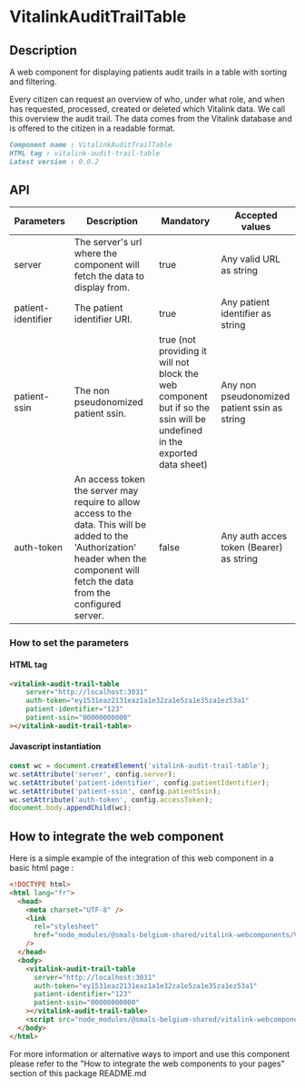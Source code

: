 # VitalinkAuditTrailTable

## Description

A web component for displaying patients audit trails in a table with sorting and filtering.

Every citizen can request an overview of who, under what role, and when has requested, processed, created or deleted which Vitalink data. We call this overview the audit trail. The data comes from the Vitalink database and is offered to the citizen in a readable format.

```md
Component name : VitalinkAuditTrailTable
HTML tag : vitalink-audit-trail-table
Latest version : 0.0.2
```

## API

| Parameters | Description | Mandatory | Accepted values |
|-------|-------------|---------- |-----------------|
| server | The server's url where the component will fetch the data to display from. | true | Any valid URL as string |
| patient-identifier | The patient identifier URI. | true | Any patient identifier as string |
| patient-ssin | The non pseudonomized patient ssin.| true (not providing it will not block the web component but if so the ssin will be undefined in the exported data sheet) | Any non pseudonomized patient ssin as string |
| auth-token | An access token the server may require to allow access to the data. This will be added to the 'Authorization' header when the component will fetch the data from the configured server. | false | Any auth acces token (Bearer) as string |

### How to set the parameters

#### HTML tag

```html
<vitalink-audit-trail-table
    server="http://localhost:3031"
    auth-token="ey1531eaz2131eaz1a1e32za1e5za1e35za1ez53a1"
    patient-identifier="123"
    patient-ssin="00000000000"
></vitalink-audit-trail-table>
```

#### Javascript instantiation

```typescript
const wc = document.createElement('vitalink-audit-trail-table');
wc.setAttribute('server', config.server);
wc.setAttribute('patient-identifier', config.patientIdentifier);
wc.setAttribute('patient-ssin', config.patientSsin);
wc.setAttribute('auth-token', config.accessToken);
document.body.appendChild(wc);
```

## How to integrate the web component

Here is a simple example of the integration of this web component in a basic html page :

```html
<!DOCTYPE html>
<html lang="fr">
  <head>
    <meta charset="UTF-8" />
    <link
      rel="stylesheet"
      href="node_modules/@smals-belgium-shared/vitalink-webcomponents/VitalinkAuditTrailTable/0.0.1/styles.css"
    />    
  </head>
  <body>
    <vitalink-audit-trail-table
      server="http://localhost:3031"
      auth-token="ey1531eaz2131eaz1a1e32za1e5za1e35za1ez53a1"
      patient-identifier="123"
      patient-ssin="00000000000"
    ></vitalink-audit-trail-table>
    <script src="node_modules/@smals-belgium-shared/vitalink-webcomponents/VitalinkAuditTrailTable/0.0.1/main.js"></script>
  </body>
</html>
```

For more information or alternative ways to import and use this component please refer to the "How to integrate the web components to your pages" section of this package README.md
